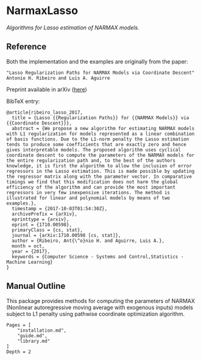 # NarmaxLasso

*Algorithms for Lasso estimation of NARMAX models.*

## Reference

Both the implementation and the examples are originally from the paper:
```
"Lasso Regularization Paths for NARMAX Models via Coordinate Descent"
Antonio H. Ribeiro and Luis A. Aguirre
```
Preprint available in arXiv ([here](https://arxiv.org/abs/1710.00598))

BibTeX entry:
```
@article{ribeiro_lasso_2017,
  title = {Lasso {{Regularization Paths}} for {{NARMAX Models}} via {{Coordinate Descent}}},
  abstract = {We propose a new algorithm for estimating NARMAX models with L1 regularization for models represented as a linear combination of basis functions. Due to the L1-norm penalty the Lasso estimation tends to produce some coefficients that are exactly zero and hence gives interpretable models. The proposed algorithm uses cyclical coordinate descent to compute the parameters of the NARMAX models for the entire regularization path and, to the best of the authors knowledge, it is first the algorithm to allow the inclusion of error regressors in the Lasso estimation. This is made possible by updating the regressor matrix along with the parameter vector. In comparative timings we find that this modification does not harm the global efficiency of the algorithm and can provide the most important regressors in very few inexpensive iterations. The method is illustrated for linear and polynomial models by means of two examples.},
  timestamp = {2017-10-03T01:54:30Z},
  archivePrefix = {arXiv},
  eprinttype = {arxiv},
  eprint = {1710.00598},
  primaryClass = {cs, stat},
  journal = {arXiv:1710.00598 [cs, stat]},
  author = {Ribeiro, Ant{\^o}nio H. and Aguirre, Luis A.},
  month = oct,
  year = {2017},
  keywords = {Computer Science - Systems and Control,Statistics - Machine Learning}
}
```

## Manual Outline

This package provides methods for computing the parameters of NARMAX (Nonlinear autoregressive moving average with exogenous inputs) models subject to L1 penalty using pathwise coordinate optimization algorithm.

```@contents
Pages = [
    "installation.md",
    "guide.md",
    "library.md"
]
Depth = 2
```
